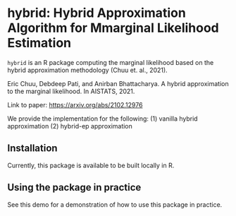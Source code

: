 # hybrid: Hybrid Approximation Algorithm for Mmarginal Likelihood Estimation

`hybrid` is an R package computing the marginal likelihood based on the hybrid approximation methodology (Chuu et. al., 2021).

Eric Chuu, Debdeep Pati, and Anirban Bhattacharya. A hybrid approximation to the marginal likelihood. In AISTATS, 2021.

Link to paper: https://arxiv.org/abs/2102.12976

We provide the implementation for the following:
(1) vanilla hybrid approximation
(2)  hybrid-ep approximation 

## Installation

Currently, this package is available to be built locally in R. 

## Using the package in practice

See this demo for a demonstration of how to use this package in practice. 

